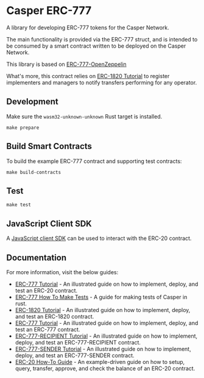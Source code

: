 # Casper ERC-777

A library for developing ERC-777 tokens for the Casper Network.

The main functionality is provided via the ERC-777 struct, and is intended to be consumed by a smart contract written to be deployed on the Casper Network.

This library is based on [ERC-777-OpenZeppelin](https://docs.openzeppelin.com/contracts/2.x/api/token/erc777#IERC777-authorizeOperator-address-)

What's more, this contract relies on [ERC-1820 Tutorial](erc1820/README.md) to register implementers and managers to notify transfers performing for any operator.

## Development

Make sure the `wasm32-unknown-unknown` Rust target is installed.

```
make prepare
```

## Build Smart Contracts
To build the example ERC-777 contract and supporting test contracts:

```
make build-contracts
```

## Test

```
make test
```

## JavaScript Client SDK

A [JavaScript client SDK](https://github.com/casper-network/casper-contracts-js-clients/tree/master/packages/erc20-client) can be used to interact with the ERC-20 contract. 


## Documentation

For more information, visit the below guides:
- [ERC-777 Tutorial](TUTORIAL.md) - An illustrated guide on how to implement, deploy, and test an ERC-20 contract.
- [ERC-777 How To Make Tests](HOW_TO.md) - A guide for making tests of Casper in rust.
- [ERC-1820 Tutorial](erc1820/README.md) - An illustrated guide on how to implement, deploy, and test an ERC-1820 contract.
- [ERC-777 Tutorial](erc777/README.md) - An illustrated guide on how to implement, deploy, and test an ERC-777 contract.
- [ERC-777-RECIPIENT Tutorial](erc777-recipient/README.md) - An illustrated guide on how to implement, deploy, and test an ERC-777-RECIPIENT contract.
- [ERC-777-SENDER Tutorial](erc777-sender/README.md) - An illustrated guide on how to implement, deploy, and test an ERC-777-SENDER contract. 
- [ERC-20 How-To Guide](https://casper.network/docs/workflow/erc-20-sample-guide) - An example-driven guide on how to setup, query, transfer, approve, and check the balance of an ERC-20 contract.
